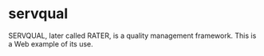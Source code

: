# servqual
SERVQUAL, later called RATER, is a quality management framework. This is a Web example of its use.
